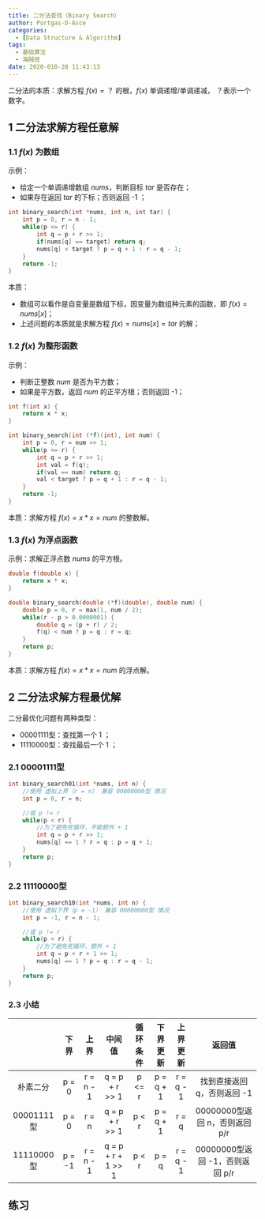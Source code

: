 ```yaml
---
title: 二分法查找（Binary Search）
author: Portgas·D·Asce
categories:
  - [Data Structure & Algorithm]
tags:
  - 基础算法
  - 海贼班
date: 2020-010-28 11:43:13
---
```


<!--more-->
二分法的本质：求解方程 $f(x) = ？$ 的根，$f(x)$ 单调递增/单调递减， ？表示一个数字。
## 1 二分法求解方程任意解
### 1.1 $f(x)$ 为数组
示例：
- 给定一个单调递增数组 $nums$，判断目标 $tar$ 是否存在；
- 如果存在返回 $tar$ 的下标；否则返回 -1 ；
```cpp
int binary_search(int *nums, int n, int tar) {
    int p = 0, r = n - 1;
    while(p <= r) {
        int q = p + r >> 1;
        if(nums[q] == target) return q;
        nums[q] < target ? p = q + 1 : r = q - 1;
    }
    return -1;
}
```
本质：
- 数组可以看作是自变量是数组下标，因变量为数组种元素的函数，即 $f(x) = nums[x]$；
- 上述问题的本质就是求解方程 $f(x) = nums[x] = tar$ 的解；
### 1.2 $f(x)$ 为整形函数
示例：
- 判断正整数 $num$ 是否为平方数；
- 如果是平方数，返回 $num$ 的正平方根；否则返回 -1；

```cpp
int f(int x) {
    return x * x;
}

int binary_search(int (*f)(int), int num) {
    int p = 0, r = num >> 1;
    while(p <= r) {
        int q = p + r >> 1;
        int val = f(q);
        if(val == num) return q;
        val < target ? p = q + 1 : r = q - 1;
    }
    return -1;
}
```
本质：求解方程 $f(x) = x * x = num$ 的整数解。
### 1.3 $f(x)$ 为浮点函数
示例：求解正浮点数 $nums$ 的平方根。
```cpp
double f(double x) {
    return x * x;
}

double binary_search(double (*f)(double), double num) {
    double p = 0, r = max(1, num / 2);
    while(r - p > 0.0000001) {
        double q = (p + r) / 2;
        f(q) < num ? p = q : r = q;
    }
    return p;
}
```
本质：求解方程 $f(x) = x * x = num$ 的浮点解。

## 2 二分法求解方程最优解
二分最优化问题有两种类型：
- 00001111型：查找第一个 1 ；
- 11110000型：查找最后一个 1 ；

### 2.1 00001111型
```cpp
int binary_search01(int *nums, int n) {
    //使用 虚拟上界（r = n） 兼容 00000000型 情况
    int p = 0, r = n;

    //或 p != r
    while(p < r) {
        //为了避免死循环，不能额外 + 1
        int q = p + r >> 1;
        nums[q] == 1 ? r = q : p = q + 1;
    }
    return p;
}
```

### 2.2 11110000型
```cpp
int binary_search10(int *nums, int n) {
    //使用 虚拟下界（p = -1） 兼容 00000000型 情况
    int p = -1, r = n - 1;

    //或 p != r
    while(p < r) {
        //为了避免死循环，额外 + 1
        int q = p + r + 1 >> 1;
        nums[q] == 1 ? p = q : r = q - 1;
    }
    return p;
}
```

### 2.3 小结
| | 下界 | 上界 | 中间值 | 循环条件 | 下界更新 | 上界更新 | 返回值
| :-: | :-: | :-: | :-: | :-: | :-: | :-: | :-: |
朴素二分 | p = 0 | r = n - 1 | q = p + r >> 1 | p <= r | p = q + 1 | r = q - 1 | 找到直接返回 q，否则返回 -1
00001111型 | p = 0 | r = n | q = p + r >> 1 | p < r | p = q + 1 | r = q | 00000000型返回 n，否则返回 p/r
11110000型 | p = -1 | r = n - 1 | q = p + r + 1 >> 1 | p < r | p = q | r = q - 1 | 00000000型返回 -1，否则返回 p/r

## 练习
